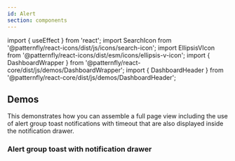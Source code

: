 ```yaml
---
id: Alert
section: components
---
```


import { useEffect } from 'react';
import SearchIcon from '@patternfly/react-icons/dist/js/icons/search-icon';
import EllipsisVIcon from '@patternfly/react-icons/dist/esm/icons/ellipsis-v-icon';
import { DashboardWrapper } from '@patternfly/react-core/dist/js/demos/DashboardWrapper';
import { DashboardHeader } from '@patternfly/react-core/dist/js/demos/DashboardHeader';

## Demos

This demonstrates how you can assemble a full page view including the use of alert group toast notifications with timeout that are also displayed inside the notification drawer.

### Alert group toast with notification drawer

```js file='./examples/AlertGroup/AlertGroupToastWithNotificationDrawer.tsx' isFullscreen

```
